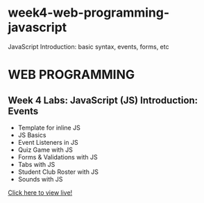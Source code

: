 # week4-web-programming-javascript
JavaScript Introduction: basic syntax, events, forms, etc


<h1>WEB PROGRAMMING</h1>

<h2>Week 4 Labs: JavaScript (JS) Introduction: Events</h2>

<ul>
  <li>Template for inline JS</li>
  <li>JS Basics</li>
  <li>Event Listeners in JS</li>
  <li>Quiz Game with JS</li>
  <li>Forms & Validations with JS</li>
  <li>Tabs with JS</li>
  <li>Student Club Roster with JS</li>
  <li>Sounds with JS</li>
</ul>

<a href="https://myverdict.github.io/week4-web-programming-javascript/index.html">
    Click here to view live!</a>  
